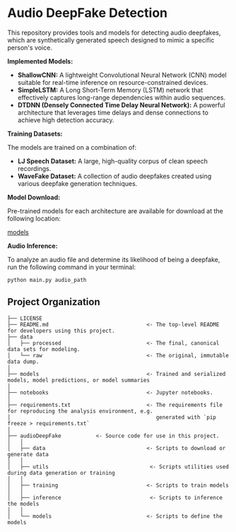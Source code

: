 # Audio DeepFake Detection

This repository provides tools and models for detecting audio deepfakes, which are synthetically generated speech designed to mimic a specific person's voice.

**Implemented Models:**

* **ShallowCNN:** A lightweight Convolutional Neural Network (CNN) model suitable for real-time inference on resource-constrained devices.
* **SimpleLSTM:** A Long Short-Term Memory (LSTM) network that effectively captures long-range dependencies within audio sequences.
* **DTDNN (Densely Connected Time Delay Neural Network):** A powerful architecture that leverages time delays and dense connections to achieve high detection accuracy.

**Training Datasets:**

The models are trained on a combination of:

* **LJ Speech Dataset:** A large, high-quality corpus of clean speech recordings.
* **WaveFake Dataset:** A collection of audio deepfakes created using various deepfake generation techniques. 

**Model Download:**

Pre-trained models for each architecture are available for download at the following location:

[models](https://drive.google.com/drive/folders/1OPlH3LZWOP3HBoELXBt82WS5cDVXJCYv?usp=sharing)

**Audio Inference:**

To analyze an audio file and determine its likelihood of being a deepfake, run the following command in your terminal:

```bash
python main.py audio_path
```

Project Organization
------------

    ├── LICENSE
    ├── README.md                               <- The top-level README for developers using this project.
    ├── data
    │   ├── processed                           <- The final, canonical data sets for modeling.
    │   └── raw                                 <- The original, immutable data dump.
    │
    ├── models                                  <- Trained and serialized models, model predictions, or model summaries
    │
    ├── notebooks                               <- Jupyter notebooks. 
    │
    ├── requirements.txt                        <- The requirements file for reproducing the analysis environment, e.g.
    │                                              generated with `pip freeze > requirements.txt`
    │
    ├── audioDeepFake           <- Source code for use in this project.
    │   │
    │   ├── data                                <- Scripts to download or generate data
    │   │
    │   ├── utils                                <- Scripts utilities used during data generation or training
    │   │
    │   ├── training                            <- Scripts to train models
    │   │
    │   ├── inference                            <- Scripts to inference the models
    │   │
    │   └── models                              <- Scripts to define the models
